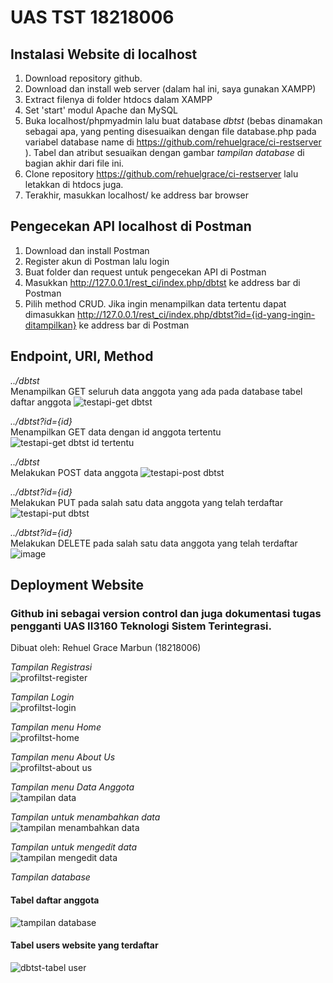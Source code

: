 # UAS TST 18218006

## Instalasi Website di localhost
1. Download repository github.
2. Download dan install web server (dalam hal ini, saya gunakan XAMPP)
3. Extract filenya di folder htdocs dalam XAMPP
4. Set 'start' modul Apache dan MySQL
5. Buka localhost/phpmyadmin lalu buat database *dbtst* (bebas dinamakan sebagai apa, yang penting disesuaikan dengan file database.php pada variabel database name di https://github.com/rehuelgrace/ci-restserver ). Tabel dan atribut sesuaikan dengan gambar *tampilan database* di bagian akhir dari file ini.
6. Clone repository https://github.com/rehuelgrace/ci-restserver lalu letakkan di htdocs juga.
7. Terakhir, masukkan localhost/<path-file-yang-diekstrak> ke address bar browser

## Pengecekan API localhost di Postman
1. Download dan install Postman
2. Register akun di Postman lalu login
3. Buat folder dan request untuk pengecekan API di Postman
4. Masukkan http://127.0.0.1/rest_ci/index.php/dbtst ke address bar di Postman
5. Pilih method CRUD. Jika ingin menampilkan data tertentu dapat dimasukkan http://127.0.0.1/rest_ci/index.php/dbtst?id={id-yang-ingin-ditampilkan} ke address bar di Postman

## Endpoint, URI, Method
*../dbtst*<br>
Menampilkan GET seluruh data anggota yang ada pada database tabel daftar anggota
![testapi-get dbtst](https://user-images.githubusercontent.com/53871909/103405124-a1f8ba80-4b88-11eb-807a-484b91a7c5a4.JPG)

*../dbtst?id={id}*<br>
Menampilkan GET data dengan id anggota tertentu
![testapi-get dbtst id tertentu](https://user-images.githubusercontent.com/53871909/103405121-a02ef700-4b88-11eb-94c3-b49f5c0f2f64.JPG)

*../dbtst*<br>
Melakukan POST data anggota
![testapi-post dbtst](https://user-images.githubusercontent.com/53871909/103405125-a2915100-4b88-11eb-9114-02ab37f6fb5f.JPG)

*../dbtst?id={id}*<br>
Melakukan PUT pada salah satu data anggota yang telah terdaftar
![testapi-put dbtst](https://user-images.githubusercontent.com/53871909/103405407-8d68f200-4b89-11eb-9fad-1843573b14ea.JPG)

*../dbtst?id={id}*<br>
Melakukan DELETE pada salah satu data anggota yang telah terdaftar
![image](https://user-images.githubusercontent.com/53871909/103405473-dde04f80-4b89-11eb-96d5-307f88f23187.png)

## Deployment Website
### Github ini sebagai version control dan juga dokumentasi tugas pengganti UAS II3160 Teknologi Sistem Terintegrasi.
Dibuat oleh: Rehuel Grace Marbun (18218006)

*Tampilan Registrasi*<br>
![profiltst-register](https://user-images.githubusercontent.com/53871909/103403634-71625200-4b83-11eb-9c8c-ef0f1c0433f9.JPG)

*Tampilan Login*<br>
![profiltst-login](https://user-images.githubusercontent.com/53871909/103403809-0cf3c280-4b84-11eb-9259-eb8f8452d0d5.JPG)

*Tampilan menu Home*<br>
![profiltst-home](https://user-images.githubusercontent.com/53871909/103403630-6f988e80-4b83-11eb-9f32-5c4dacfe72e1.JPG)

*Tampilan menu About Us*<br>
![profiltst-about us](https://user-images.githubusercontent.com/53871909/103403471-cea9d380-4b82-11eb-8909-cd5c76c8bf1b.JPG)

*Tampilan menu Data Anggota*<br>
![tampilan data](https://user-images.githubusercontent.com/53871909/101059275-aa2cfc80-35c0-11eb-89df-7884a1df0494.JPG)


*Tampilan untuk menambahkan data*<br>
![tampilan menambahkan data](https://user-images.githubusercontent.com/53871909/101059394-ccbf1580-35c0-11eb-994b-017232f0e969.JPG)


*Tampilan untuk mengedit data*<br>
![tampilan mengedit data](https://user-images.githubusercontent.com/53871909/101059415-d3e62380-35c0-11eb-9e9e-54f3bfe4354f.JPG)


*Tampilan database*<br>

#### Tabel daftar anggota
![tampilan database](https://user-images.githubusercontent.com/53871909/101059431-d9dc0480-35c0-11eb-89e3-a88cd6e74a5d.JPG)

#### Tabel users website yang terdaftar
![dbtst-tabel user](https://user-images.githubusercontent.com/53871909/103402992-32330180-4b81-11eb-8245-561a353c0bd4.JPG)
